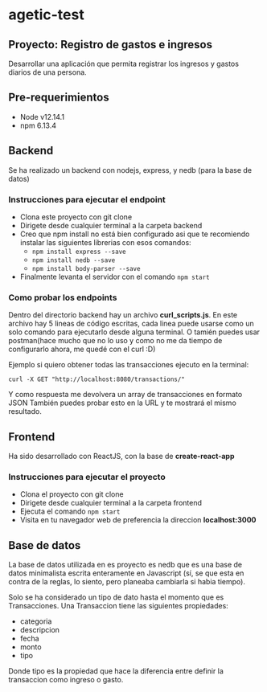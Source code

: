 # agetic-test
## Proyecto: Registro de gastos e ingresos
Desarrollar una aplicación que permita registrar los ingresos y gastos diarios de una persona.
## Pre-requerimientos
- Node v12.14.1
- npm 6.13.4
## Backend
Se ha realizado un backend con nodejs, express, y nedb (para la base de datos)
### Instrucciones para ejecutar el endpoint
- Clona este proyecto con git clone
- Dirigete desde cualquier terminal a la carpeta backend
- Creo que npm install no está bien configurado asi que te recomiendo instalar las siguientes librerias con esos comandos:
  - ```npm install express --save```
  - ```npm install nedb --save```
  - ```npm install body-parser --save```
- Finalmente levanta el servidor con el comando ```npm start```
### Como probar los endpoints
Dentro del directorio backend hay un archivo **curl_scripts.js**. En este archivo hay 5 lineas de código escritas, cada linea puede usarse como un solo comando para ejecutarlo desde alguna terminal. O tamién puedes usar postman(hace mucho que no lo uso y como no me da tiempo de configurarlo ahora, me quedé con el curl :D)

Ejemplo si quiero obtener todas las transacciones ejecuto en la terminal:

```curl -X GET "http://localhost:8080/transactions/"```

Y como respuesta me devolvera un array de transacciones en formato JSON
También puedes probar esto en la URL y te mostrará el mismo resultado.

## Frontend
Ha sido desarrollado con ReactJS, con la base de **create-react-app**
### Instrucciones para ejecutar el proyecto
- Clona el proyecto con git clone
- Dirigete desde cualquier terminal a la carpeta frontend
- Ejecuta el comando ```npm start```
- Visita en tu navegador web de preferencia la direccion **localhost:3000**

## Base de datos
La base de datos utilizada en es proyecto es nedb que es una base de datos minimalista escrita enteramente en Javascript (sí, se que esta en contra de la reglas, lo siento, pero planeaba cambiarla si habia tiempo).

Solo se ha considerado un tipo de dato hasta el momento que es Transacciones.
Una Transaccion tiene las siguientes propiedades:
- categoria
- descripcion
- fecha
- monto
- tipo

Donde tipo es la propiedad que hace la diferencia entre definir la transaccion como ingreso o gasto.

